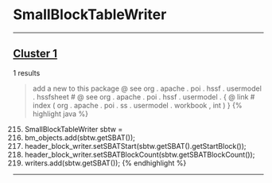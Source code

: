 # SmallBlockTableWriter

***

## [Cluster 1](./1)
1 results
> add a new to this package @ see org . apache . poi . hssf . usermodel . hssfsheet # @ see org . apache . poi . hssf . usermodel . { @ link # index ( org . apache . poi . ss . usermodel . workbook , int ) } 
{% highlight java %}
215. SmallBlockTableWriter      sbtw       =
229. bm_objects.add(sbtw.getSBAT());
267. header_block_writer.setSBATStart(sbtw.getSBAT().getStartBlock());
270. header_block_writer.setSBATBlockCount(sbtw.getSBATBlockCount());
283. writers.add(sbtw.getSBAT());
{% endhighlight %}

***

